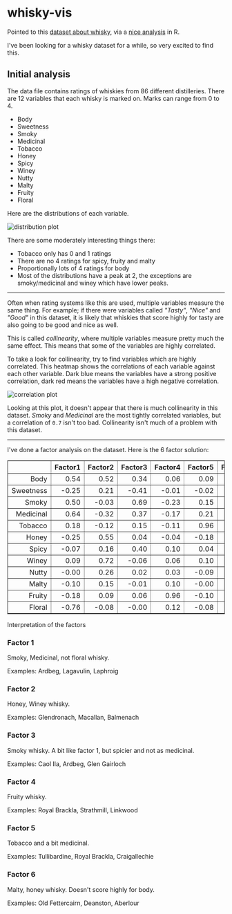 whisky-vis
==========

Pointed to this [dataset about whisky](https://www.mathstat.strath.ac.uk/outreach/nessie/nessie_whisky.html), via a [nice analysis](http://blog.revolutionanalytics.com/2013/12/k-means-clustering-86-single-malt-scotch-whiskies.html) in R.

I've been looking for a whisky dataset for a while, so very excited to find this.


## Initial analysis

The data file contains ratings of whiskies from 86 different distilleries.
There are 12 variables that each whisky is marked on.
Marks can range from 0 to 4.

* Body
* Sweetness
* Smoky
* Medicinal
* Tobacco
* Honey
* Spicy
* Winey
* Nutty
* Malty
* Fruity
* Floral

Here are the distributions of each variable.

![distribution plot](https://rawgithub.com/dataewan/whisky-vis/master/plots/distributions.svg)

There are some moderately interesting things there:

- Tobacco only has 0 and 1 ratings
- There are no 4 ratings for spicy, fruity and malty
- Proportionally lots of 4 ratings for body
- Most of the distributions have a peak at 2, the exceptions are smoky/medicinal and winey which have lower peaks.

----

Often when rating systems like this are used,
multiple variables measure the same thing.
For example;
if there were variables called *"Tasty"*, *"Nice"* and *"Good"* in this dataset,
it is likely that whiskies that score highly for tasty are also going to be good and nice as well.

This is called *collinearity*, 
where multiple variables measure pretty much the same effect.
This means that some of the variables are highly correlated.

To take a look for collinearity,
try to find variables which are highly correlated.
This heatmap shows the correlations of each variable against each other variable.
Dark blue means the variables have a strong positive correlation, dark red means the variables have a high negative correlation. 

![correlation plot](https://rawgithub.com/dataewan/whisky-vis/master/plots/correlations.svg)

Looking at this plot, it doesn't appear that there is much collinearity in this dataset.
*Smoky* and *Medicinal* are the most tightly correlated variables, 
but a correlation of `0.7` isn't too bad.
Collinearity isn't much of a problem with this dataset.

-----

I've done a factor analysis on the dataset.
Here is the 6 factor solution:

<!-- html table generated in R 3.0.1 by xtable 1.7-1 package -->
<!-- Sun Jan  5 16:44:21 2014 -->
<TABLE border=1>
<TR> <TH>  </TH> <TH> Factor1 </TH> <TH> Factor2 </TH> <TH> Factor3 </TH> <TH> Factor4 </TH> <TH> Factor5 </TH> <TH> Factor6 </TH>  </TR>
  <TR> <TD align="right"> Body </TD> <TD align="right"> 0.54 </TD> <TD align="right"> 0.52 </TD> <TD align="right"> 0.34 </TD> <TD align="right"> 0.06 </TD> <TD align="right"> 0.09 </TD> <TD align="right"> -0.21 </TD> </TR>
  <TR> <TD align="right"> Sweetness </TD> <TD align="right"> -0.25 </TD> <TD align="right"> 0.21 </TD> <TD align="right"> -0.41 </TD> <TD align="right"> -0.01 </TD> <TD align="right"> -0.02 </TD> <TD align="right"> -0.09 </TD> </TR>
  <TR> <TD align="right"> Smoky </TD> <TD align="right"> 0.50 </TD> <TD align="right"> -0.03 </TD> <TD align="right"> 0.69 </TD> <TD align="right"> -0.23 </TD> <TD align="right"> 0.15 </TD> <TD align="right"> -0.16 </TD> </TR>
  <TR> <TD align="right"> Medicinal </TD> <TD align="right"> 0.64 </TD> <TD align="right"> -0.32 </TD> <TD align="right"> 0.37 </TD> <TD align="right"> -0.17 </TD> <TD align="right"> 0.21 </TD> <TD align="right"> -0.17 </TD> </TR>
  <TR> <TD align="right"> Tobacco </TD> <TD align="right"> 0.18 </TD> <TD align="right"> -0.12 </TD> <TD align="right"> 0.15 </TD> <TD align="right"> -0.11 </TD> <TD align="right"> 0.96 </TD> <TD align="right"> -0.01 </TD> </TR>
  <TR> <TD align="right"> Honey </TD> <TD align="right"> -0.25 </TD> <TD align="right"> 0.55 </TD> <TD align="right"> 0.04 </TD> <TD align="right"> -0.04 </TD> <TD align="right"> -0.18 </TD> <TD align="right"> 0.31 </TD> </TR>
  <TR> <TD align="right"> Spicy </TD> <TD align="right"> -0.07 </TD> <TD align="right"> 0.16 </TD> <TD align="right"> 0.40 </TD> <TD align="right"> 0.10 </TD> <TD align="right"> 0.04 </TD> <TD align="right"> -0.00 </TD> </TR>
  <TR> <TD align="right"> Winey </TD> <TD align="right"> 0.09 </TD> <TD align="right"> 0.72 </TD> <TD align="right"> -0.06 </TD> <TD align="right"> 0.06 </TD> <TD align="right"> 0.10 </TD> <TD align="right"> 0.03 </TD> </TR>
  <TR> <TD align="right"> Nutty </TD> <TD align="right"> -0.00 </TD> <TD align="right"> 0.26 </TD> <TD align="right"> 0.02 </TD> <TD align="right"> 0.03 </TD> <TD align="right"> -0.09 </TD> <TD align="right"> 0.06 </TD> </TR>
  <TR> <TD align="right"> Malty </TD> <TD align="right"> -0.10 </TD> <TD align="right"> 0.15 </TD> <TD align="right"> -0.01 </TD> <TD align="right"> 0.10 </TD> <TD align="right"> -0.00 </TD> <TD align="right"> 0.68 </TD> </TR>
  <TR> <TD align="right"> Fruity </TD> <TD align="right"> -0.18 </TD> <TD align="right"> 0.09 </TD> <TD align="right"> 0.06 </TD> <TD align="right"> 0.96 </TD> <TD align="right"> -0.10 </TD> <TD align="right"> 0.12 </TD> </TR>
  <TR> <TD align="right"> Floral </TD> <TD align="right"> -0.76 </TD> <TD align="right"> -0.08 </TD> <TD align="right"> -0.00 </TD> <TD align="right"> 0.12 </TD> <TD align="right"> -0.08 </TD> <TD align="right"> 0.06 </TD> </TR>
   </TABLE>

Interpretation of the factors

### Factor 1

Smoky, Medicinal, not floral whisky.

Examples: Ardbeg, Lagavulin, Laphroig

### Factor 2

Honey, Winey whisky.

Examples: Glendronach, Macallan, Balmenach

### Factor 3

Smoky whisky.
A bit like factor 1, but spicier and not as medicinal.

Examples: Caol Ila, Ardbeg, Glen Gairloch

### Factor 4

Fruity whisky.

Examples: Royal Brackla, Strathmill, Linkwood

### Factor 5

Tobacco and a bit medicinal.

Examples: Tullibardine, Royal Brackla, Craigallechie

### Factor 6

Malty, honey whisky.
Doesn't score highly for body.

Examples: Old Fettercairn, Deanston, Aberlour

